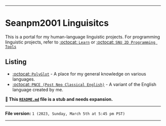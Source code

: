 
***

# Seanpm2001 Linguisitcs

This is a portal for my human-language linguistic projects. For programming linguistic projects, refer to [:octocat: `Learn`](https://github.com/seanpm2001/Learn/) or [:octocat: `SNU 2D Programming Tools`](https://github.com/seanpm2001/SNU_2D_ProgrammingTools/)

## Listing

- [:octocat: `PolyGlot`](https://github.com/seanpm2001/PolyGlot/) - A place for my general knowledge on various languages.
- [:octocat: `PNCE (Post Neo Classical English)`](https://github.com/seanpm2001/Post-Neo-Classical-English/) - A variant of the English language created by me.

**🌱️ This [`README.md`](/README.md) file is a stub and needs expansion.**

***

**File version:** `1 (2023, Sunday, March 5th at 5:45 pm PST)`

***
